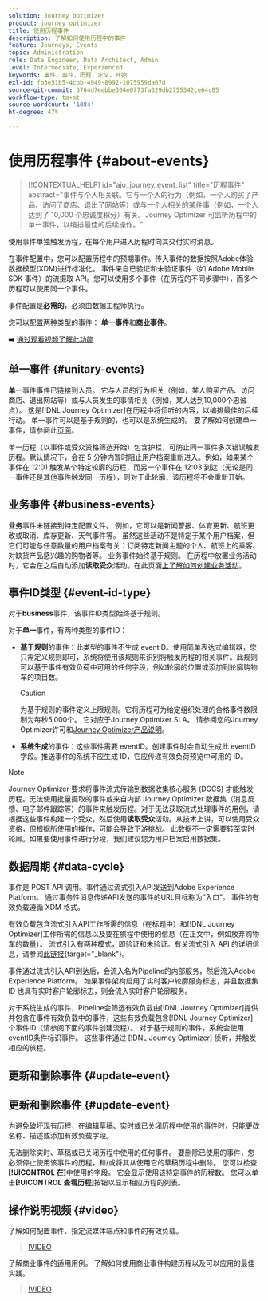 ```yaml
---
solution: Journey Optimizer
product: journey optimizer
title: 使用历程事件
description: 了解如何使用历程中的事件
feature: Journeys, Events
topic: Administration
role: Data Engineer, Data Architect, Admin
level: Intermediate, Experienced
keywords: 事件，事件，历程，定义，开始
exl-id: fb3e51b5-4cbb-4949-8992-1075959da67d
source-git-commit: 3764d7eebbe304e0773fa329db2755342ce64c85
workflow-type: tm+mt
source-wordcount: '1084'
ht-degree: 47%

---
```


# 使用历程事件 {#about-events}

>[!CONTEXTUALHELP]
>id="ajo_journey_event_list"
>title="历程事件"
>abstract="事件与个人相关联。它与一个人的行为（例如，一个人购买了产品、访问了商店、退出了网站等）或与一个人相关的某件事（例如，一个人达到了 10,000 个忠诚度积分）有关。Journey Optimizer 可监听历程中的单一事件，以编排最佳的后续操作。"

使用事件单独触发历程，在每个用户进入历程时向其交付实时消息。

在事件配置中，您可以配置历程中的预期事件。传入事件的数据按照Adobe体验数据模型(XDM)进行标准化。 事件来自已验证和未验证事件（如 Adobe Mobile SDK 事件）的流摄取 API。您可以使用多个事件（在历程的不同步骤中），而多个历程可以使用同一个事件。

事件配置是&#x200B;**必需的**，必须由数据工程师执行。

您可以配置两种类型的事件： **单一事件**&#x200B;和&#x200B;**商业事件**。


➡️ [通过观看视频了解此功能](#video)

## 单一事件 {#unitary-events}

**单一**&#x200B;事件事件已链接到人员。 它与人员的行为相关（例如，某人购买产品、访问商店、退出网站等）或与人员发生的事情相关（例如，某人达到10,000个忠诚点）。 这是[!DNL Journey Optimizer]在历程中将侦听的内容，以编排最佳的后续行动。 单一事件可以是基于规则的，也可以是系统生成的。 要了解如何创建单一事件，请参阅此[页面](../event/about-creating.md)。

单一历程（以事件或受众资格筛选开始）包含护栏，可防止同一事件多次错误触发历程。默认情况下，会在 5 分钟内暂时阻止用户档案重新进入。例如，如果某个事件在 12:01 触发某个特定轮廓的历程，而另一个事件在 12:03 到达（无论是同一事件还是其他事件触发同一历程），则对于此轮廓，该历程将不会重新开始。

## 业务事件 {#business-events}

**业务**&#x200B;事件未链接到特定配置文件。 例如，它可以是新闻警报、体育更新、航班更改或取消、库存更新、天气事件等。 虽然这些活动不是特定于某个用户档案，但它们可能与任意数量的用户档案有关：订阅特定新闻主题的个人、航班上的乘客、对缺货产品感兴趣的购物者等。 业务事件始终基于规则。 在历程中放置业务活动时，它会在之后自动添加&#x200B;**读取受众**&#x200B;活动。在此页面[上了解如何创建业务活动](../event/about-creating-business.md)。


## 事件ID类型 {#event-id-type}

对于&#x200B;**business**&#x200B;事件，该事件ID类型始终基于规则。

对于&#x200B;**单一**&#x200B;事件，有两种类型的事件ID：

* **基于规则**&#x200B;的事件：此类型的事件不生成 eventID。使用简单表达式编辑器，您只需定义规则即可，系统将使用该规则来识别将触发历程的相关事件。此规则可以基于事件有效负荷中可用的任何字段，例如轮廓的位置或添加到轮廓购物车的项目数。

  >[!CAUTION]
  >
  >为基于规则的事件定义上限规则。它将历程可为给定组织处理的合格事件数限制为每秒5,000个。 它对应于Journey Optimizer SLA。 请参阅您的Journey Optimizer许可和[Journey Optimizer产品说明](https://helpx.adobe.com/cn/legal/product-descriptions/adobe-journey-optimizer.html)。

* **系统生成**&#x200B;的事件：这些事件需要 eventID。创建事件时会自动生成此 eventID 字段。推送事件的系统不应生成 ID，它应传递有效负荷预览中可用的 ID。

>[!NOTE]
>
>Journey Optimizer 要求将事件流式传输到数据收集核心服务 (DCCS) 才能触发历程。无法使用批量摄取的事件或来自内部 Journey Optimizer 数据集（消息反馈、电子邮件跟踪等）的事件来触发历程。对于无法获取流式处理事件的用例，请根据这些事件构建一个受众，然后使用&#x200B;**读取受众**&#x200B;活动。从技术上讲，可以使用受众资格，但根据所使用的操作，可能会导致下游挑战。 此数据不一定需要转至实时轮廓。如果要使用事件进行分段，我们建议您为用户档案启用数据集。

## 数据周期 {#data-cycle}

事件是 POST API 调用。事件通过流式引入API发送到Adobe Experience Platform。 通过事务性消息传递API发送的事件的URL目标称为“入口”。 事件的有效负载遵循 XDM 格式。

有效负载包含流式引入API工作所需的信息（在标题中）和[!DNL Journey Optimizer]工作所需的信息以及要在旅程中使用的信息（在正文中，例如放弃购物车的数量）。 流式引入有两种模式，即验证和未验证。有关流式引入 API 的详细信息，请参阅[此链接](https://experienceleague.adobe.com/docs/experience-platform/xdm/api/getting-started.html?lang=zh-Hans){target="_blank"}。

事件通过流式引入API到达后，会流入名为Pipeline的内部服务，然后流入Adobe Experience Platform。 如果事件架构启用了实时客户轮廓服务标志，并且数据集 ID 也具有实时客户轮廓标志，则会流入实时客户轮廓服务。

对于系统生成的事件，Pipeline会筛选有效负载由[!DNL Journey Optimizer]提供并包含在事件有效负载中的事件，这些有效负载包含[!DNL Journey Optimizer]个事件ID（请参阅下面的事件创建流程）。 对于基于规则的事件，系统会使用eventID条件标识事件。 这些事件通过 [!DNL Journey Optimizer] 侦听，并触发相应的旅程。

## 更新和删除事件 {#update-event}


## 更新和删除事件 {#update-event}


为避免破坏现有历程，在编辑草稿、实时或已关闭历程中使用的事件时，只能更改名称、描述或添加有效负载字段。

无法删除实时、草稿或已关闭历程中使用的任何事件。 要删除已使用的事件，您必须停止使用该事件的历程，和/或将其从使用它的草稿历程中删除。 您可以检查&#x200B;**[!UICONTROL 在]**&#x200B;中使用的字段。 它会显示使用该特定事件的历程数。 您可以单击&#x200B;**[!UICONTROL 查看历程]**&#x200B;按钮以显示相应历程的列表。

## 操作说明视频 {#video}

了解如何配置事件、指定流媒体端点和事件的有效负载。

>[!VIDEO](https://video.tv.adobe.com/v/336253?quality=12)

了解商业事件的适用用例。 了解如何使用商业事件构建历程以及可以应用的最佳实践。

>[!VIDEO](https://video.tv.adobe.com/v/334234?quality=12)
